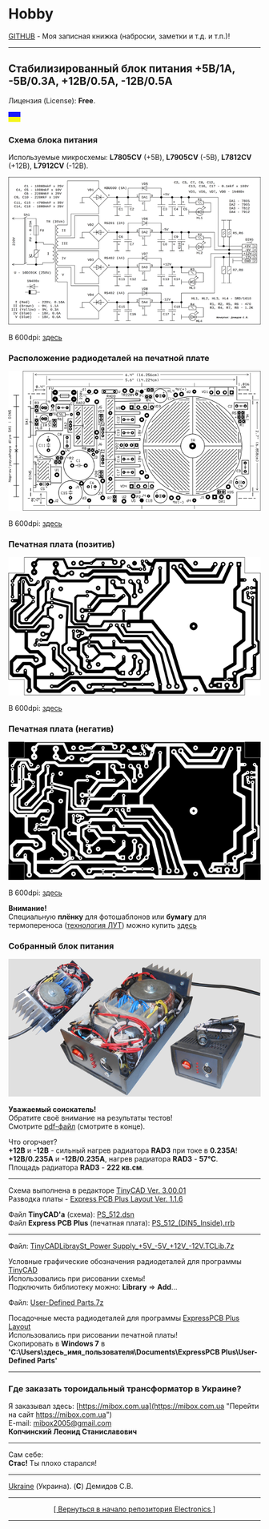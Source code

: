 # Hobby
[GITHUB](https://github.com) - Моя записная книжка (наброски, заметки и т.д. и т.п.)!

<hr>

## Стабилизированный блок питания +5В/1А, -5В/0.3A, +12В/0.5А, -12В/0.5А

Лицензия (License): **Free**.

![](https://github.com/drilnet/electronics/blob/master/Power%20Supply%20%2B5V%2C%20-5V%2C%20%2B12V%2C%20-12V/UA_1.png)

### Схема блока питания

Используемые микросхемы: **L7805CV** (+5В), **L7905CV** (-5В), **L7812CV** (+12В), **L7912CV** (-12В).

![](https://github.com/drilnet/electronics/blob/master/Power%20Supply%20%2B5V%2C%20-5V%2C%20%2B12V%2C%20-12V/SCH%20-%20Images/PS_512_720x471.png "Схему начертил: Демидов С.В.")

В 600dpi: [здесь](https://github.com/drilnet/electronics/raw/master/Power%20Supply%20%2B5V%2C%20-5V%2C%20%2B12V%2C%20-12V/SCH%20-%20Images/PS_512_600dpi.png)

### Расположение радиодеталей на печатной плате

![](https://github.com/drilnet/electronics/blob/master/Power%20Supply%20%2B5V%2C%20-5V%2C%20%2B12V%2C%20-12V/PCB%20-%20Images/PS_512_(DIN5_Inside)_1_640x.png "Расстановка компонентов: Демидов С.В.")

В 600dpi: [здесь](https://github.com/drilnet/electronics/raw/master/Power%20Supply%20%2B5V%2C%20-5V%2C%20%2B12V%2C%20-12V/PCB%20-%20Images/PS_512_(DIN5_Inside)_600dpi_1.png)

### Печатная плата (позитив)

![](https://github.com/drilnet/electronics/blob/master/Power%20Supply%20%2B5V%2C%20-5V%2C%20%2B12V%2C%20-12V/PCB%20-%20Images/PS_512_(DIN5_Inside)_2_640x.png "Разводка платы: Демидов С.В.")

В 600dpi: [здесь](https://github.com/drilnet/electronics/raw/master/Power%20Supply%20%2B5V%2C%20-5V%2C%20%2B12V%2C%20-12V/PCB%20-%20Images/PS_512_(DIN5_Inside)_600dpi_2.png)

### Печатная плата (негатив)

![](https://github.com/drilnet/electronics/blob/master/Power%20Supply%20%2B5V%2C%20-5V%2C%20%2B12V%2C%20-12V/PCB%20-%20Images/PS_512_(DIN5_Inside)_3_640x.png "Разводка платы: Демидов С.В.")

В 600dpi: [здесь](https://github.com/drilnet/electronics/raw/master/Power%20Supply%20%2B5V%2C%20-5V%2C%20%2B12V%2C%20-12V/PCB%20-%20Images/PS_512_(DIN5_Inside)_600dpi_3.png)

**Внимание!**
<br>
Специальную **плёнку** для фотошаблонов или **бумагу** для термопереноса ([технология ЛУТ](https://uk.wikipedia.org/wiki/Лазерно-праскова_технологія "Украинская Википедия")) можно купить [здесь](https://voron.ua/catalog/materials-for-production-and-repair/materials-for-pcb-manufacturing/printer_film "https://voron.ua/")

### Собранный блок питания

![](https://github.com/drilnet/electronics/blob/master/Power%20Supply%20%2B5V%2C%20-5V%2C%20%2B12V%2C%20-12V/Images%20-%20Photo/ImagePS_512_3.png "(C) Демидов С.В.")

**Уважаемый соискатель!**
<br>
Обратите своё внимание на результаты тестов!
<br>
Смотрите [pdf-файл](https://github.com/drilnet/electronics/raw/master/Power%20Supply%20%2B5V%2C%20-5V%2C%20%2B12V%2C%20-12V/PS_512.pdf "Скачать") (смотрите в конце).

Что огорчает?
<br>
**+12В** и **-12В** - сильный нагрев радиатора **RAD3** при токе в **0.235А**!
<br>
**+12В/0.235А** и **-12В/0.235А**, нагрев радиатора **RAD3** - **57°C**.
<br>
Площадь радиатора **RAD3** - **222 кв.см**.

<hr>

Схема выполнена в редакторе [TinyCAD Ver. 3.00.01](https://www.tinycad.net/ "Перейти на сайт https://www.tinycad.net")
<br>
Разводка платы - [Express PCB Plus Layout Ver. 1.1.6](https://www.expresspcb.com/ "Перейти на сайт https://www.expresspcb.com")

Файл **TinyCAD'а** (схема): [PS_512.dsn](https://github.com/drilnet/electronics/blob/master/Power%20Supply%20%2B5V%2C%20-5V%2C%20%2B12V%2C%20-12V/SCH%20-%20Files%20TinyCAD%20(DSN)/PS_512.dsn "Чтобы скачать! Правой кнопкой мыши: Сохранить ссылку как...")
<br>
Файл **Express PCB Plus** (печатная плата): [PS_512_(DIN5_Inside).rrb](https://github.com/drilnet/electronics/blob/master/Power%20Supply%20%2B5V%2C%20-5V%2C%20%2B12V%2C%20-12V/PCB%20-%20Files%20ExpressPCB%20(RRB)/PS_512_(DIN5_Inside).rrb "Чтобы скачать! Правой кнопкой мыши: Сохранить ссылку как...")

<hr>

Файл: [TinyCADLibraySt_Power Supply_+5V_-5V_+12V_-12V.TCLib.7z](https://github.com/drilnet/electronics/raw/master/Power%20Supply%20%2B5V%2C%20-5V%2C%20%2B12V%2C%20-12V/Libraries/TinyCADLibraySt_Power%20Supply_%2B5V_-5V_%2B12V_-12V.TCLib.7z "Скачать")

Условные графические обозначения радиодеталей для программы [TinyCAD](https://www.tinycad.net/ "Перейти на сайт https://www.tinycad.net")
<br>
Использовались при рисовании схемы!
<br>
Подключить библиотеку можно: **Library** => **Add**...

Файл: [User-Defined Parts.7z](https://github.com/drilnet/electronics/raw/master/Power%20Supply%20%2B5V%2C%20-5V%2C%20%2B12V%2C%20-12V/Libraries/User-Defined%20Parts.7z "Скачать")

Посадочные места радиодеталей для программы [ExpressPCB Plus Layout](https://www.expresspcb.com/ "Перейти на сайт https://www.expresspcb.com")
<br>
Использовались при рисовании печатной платы!
<br>
Скопировать в **Windows 7** в **'C:\Users\здесь_имя_пользователя\Documents\ExpressPCB Plus\User-Defined Parts'**

<hr>

### Где заказать тороидальный трансформатор в Украине?

Я заказывал здесь: [https://mibox.com.ua](https://mibox.com.ua "Перейти на сайт https://mibox.com.ua")
<br>
E-mail: [mibox2005@gmail.com](mailto:mibox2005@gmail.com)
<br>
**Копчинский Леонид Станиславович**

<hr>

Сам себе:
<br>
**Стас!** Ты плохо старался!

<hr>

[Ukraine](https://en.wikipedia.org/wiki/Ukraine) (Украина). (**C**) Демидов С.В.

<hr>

<div align="center">
<a href="https://github.com/drilnet/electronics">
[ Вернуться в начало репозитория Electronics ]
</a>
</div>

<hr>
